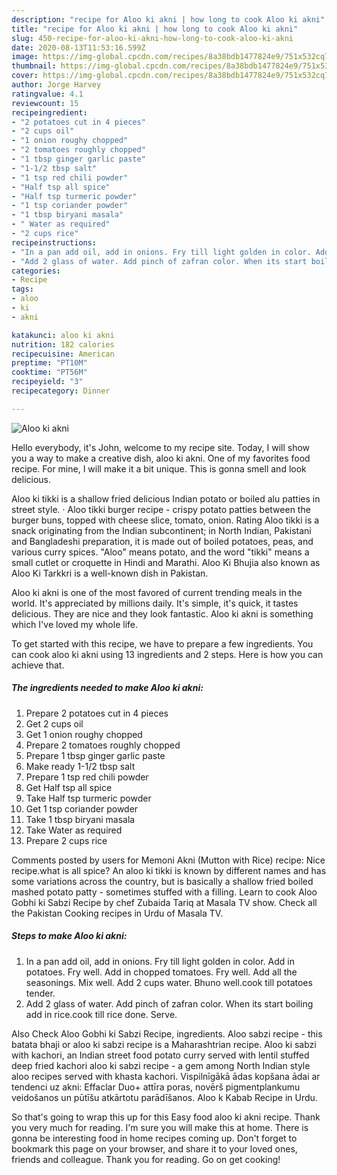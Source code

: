 ```yaml
---
description: "recipe for Aloo ki akni | how long to cook Aloo ki akni"
title: "recipe for Aloo ki akni | how long to cook Aloo ki akni"
slug: 450-recipe-for-aloo-ki-akni-how-long-to-cook-aloo-ki-akni
date: 2020-08-13T11:53:16.599Z
image: https://img-global.cpcdn.com/recipes/8a38bdb1477824e9/751x532cq70/aloo-ki-akni-recipe-main-photo.jpg
thumbnail: https://img-global.cpcdn.com/recipes/8a38bdb1477824e9/751x532cq70/aloo-ki-akni-recipe-main-photo.jpg
cover: https://img-global.cpcdn.com/recipes/8a38bdb1477824e9/751x532cq70/aloo-ki-akni-recipe-main-photo.jpg
author: Jorge Harvey
ratingvalue: 4.1
reviewcount: 15
recipeingredient:
- "2 potatoes cut in 4 pieces"
- "2 cups oil"
- "1 onion roughy chopped"
- "2 tomatoes roughly chopped"
- "1 tbsp ginger garlic paste"
- "1-1/2 tbsp salt"
- "1 tsp red chili powder"
- "Half tsp all spice"
- "Half tsp turmeric powder"
- "1 tsp coriander powder"
- "1 tbsp biryani masala"
- " Water as required"
- "2 cups rice"
recipeinstructions:
- "In a pan add oil, add in onions. Fry till light golden in color. Add in potatoes. Fry well. Add in chopped tomatoes. Fry well. Add all the seasonings. Mix well. Add 2 cups water. Bhuno well.cook till potatoes tender."
- "Add 2 glass of water. Add pinch of zafran color. When its start boiling add in rice.cook till rice done. Serve."
categories:
- Recipe
tags:
- aloo
- ki
- akni

katakunci: aloo ki akni 
nutrition: 182 calories
recipecuisine: American
preptime: "PT10M"
cooktime: "PT56M"
recipeyield: "3"
recipecategory: Dinner

---
```



![Aloo ki akni](https://img-global.cpcdn.com/recipes/8a38bdb1477824e9/751x532cq70/aloo-ki-akni-recipe-main-photo.jpg)

Hello everybody, it's John, welcome to my recipe site. Today, I will show you a way to make a creative dish, aloo ki akni. One of my favorites food recipe. For mine, I will make it a bit unique. This is gonna smell and look delicious.

Aloo ki tikki is a shallow fried delicious Indian potato or boiled alu patties in street style. · Aloo tikki burger recipe - crispy potato patties between the burger buns, topped with cheese slice, tomato, onion. Rating Aloo tikki is a snack originating from the Indian subcontinent; in North Indian, Pakistani and Bangladeshi preparation, it is made out of boiled potatoes, peas, and various curry spices. &#34;Aloo&#34; means potato, and the word &#34;tikki&#34; means a small cutlet or croquette in Hindi and Marathi. Aloo Ki Bhujia also known as Aloo Ki Tarkkri is a well-known dish in Pakistan.

Aloo ki akni is one of the most favored of current trending meals in the world. It's appreciated by millions daily. It's simple, it's quick, it tastes delicious. They are nice and they look fantastic. Aloo ki akni is something which I've loved my whole life.


To get started with this recipe, we have to prepare a few ingredients. You can cook aloo ki akni using 13 ingredients and 2 steps. Here is how you can achieve that.

<!--inarticleads1-->

##### The ingredients needed to make Aloo ki akni:

1. Prepare 2 potatoes cut in 4 pieces
1. Get 2 cups oil
1. Get 1 onion roughy chopped
1. Prepare 2 tomatoes roughly chopped
1. Prepare 1 tbsp ginger garlic paste
1. Make ready 1-1/2 tbsp salt
1. Prepare 1 tsp red chili powder
1. Get Half tsp all spice
1. Take Half tsp turmeric powder
1. Get 1 tsp coriander powder
1. Take 1 tbsp biryani masala
1. Take  Water as required
1. Prepare 2 cups rice


Comments posted by users for Memoni Akni (Mutton with Rice) recipe: Nice recipe.what is all spice? An aloo ki tikki is known by different names and has some variations across the country, but is basically a shallow fried boiled mashed potato patty - sometimes stuffed with a filling. Learn to cook Aloo Gobhi ki Sabzi Recipe by chef Zubaida Tariq at Masala TV show. Check all the Pakistan Cooking recipes in Urdu of Masala TV. 

<!--inarticleads2-->

##### Steps to make Aloo ki akni:

1. In a pan add oil, add in onions. Fry till light golden in color. Add in potatoes. Fry well. Add in chopped tomatoes. Fry well. Add all the seasonings. Mix well. Add 2 cups water. Bhuno well.cook till potatoes tender.
1. Add 2 glass of water. Add pinch of zafran color. When its start boiling add in rice.cook till rice done. Serve.


Also Check Aloo Gobhi ki Sabzi Recipe, ingredients. Aloo sabzi recipe - this batata bhaji or aloo ki sabzi recipe is a Maharashtrian recipe. Aloo ki sabzi with kachori, an Indian street food potato curry served with lentil stuffed deep fried kachori aloo ki sabzi recipe - a gem among North Indian style aloo recipes served with khasta kachori. Vispilnīgākā ādas kopšana ādai ar tendenci uz akni: Effaclar Duo+ attīra poras, novērš pigmentplankumu veidošanos un pūtīšu atkārtotu parādīšanos. Aloo k Kabab Recipe in Urdu. 

So that's going to wrap this up for this Easy food aloo ki akni recipe. Thank you very much for reading. I'm sure you will make this at home. There is gonna be interesting food in home recipes coming up. Don't forget to bookmark this page on your browser, and share it to your loved ones, friends and colleague. Thank you for reading. Go on get cooking!
